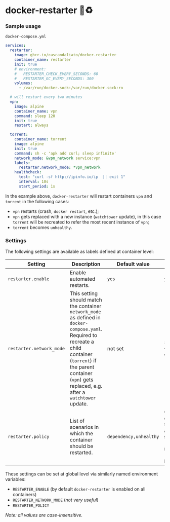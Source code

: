 # docker-restarter 🐋♻️

### Sample usage

`docker-compose.yml`

```yaml
services:
  restarter:
    image: ghcr.io/cascandaliato/docker-restarter
    container_name: restarter
    init: true
    # environment:
    #   RESTARTER_CHECK_EVERY_SECONDS: 60
    #   RESTARTER_GC_EVERY_SECONDS: 300
    volumes:
      - /var/run/docker.sock:/var/run/docker.sock:ro

  # will restart every two minutes
  vpn:
    image: alpine
    container_name: vpn
    command: sleep 120
    init: true
    restart: always

  torrent:
    container_name: torrent
    image: alpine
    init: true
    command: sh -c 'apk add curl; sleep infinite'
    network_mode: &vpn_network service:vpn
    labels:
      restarter.network_mode: *vpn_network
    healthcheck:
      test: "curl -sf http://ipinfo.io/ip  || exit 1"
      interval: 10s
      start_period: 1s
```

In the example above, `docker-restarter` will restart containers `vpn` and `torrent` in the following cases:
  - `vpn` restarts (crash, `docker restart`, etc.);
  - `vpn` gets replaced with a new instance (`watchtower` update), in this case `torrent` will be recreated to refer the most recent instance of `vpn`;
  - `torrent` becomes `unhealthy`.

  ### Settings

  The following settings are available as labels defined at container level:

  | Setting | Description | Default value | Valid values |
  | ------- | ----------- | ------------- | -------------|
  | `restarter.enable` | Enable automated restarts. | `yes` | `yes`, `no`, `true`, `false` |
  | `restarter.network_mode` | This setting should match the container `network_mode` as defined in `docker-compose.yaml`. Required to recreate a child container (`torrent`) if the parent container (`vpn`) gets replaced, e.g. after a `watchtower` update. | not set | `service:<service_name>`, for example `service:vpn` |
| `restarter.policy` | List of scenarios in which the container should be restarted. | `dependency,unhealthy` | Comma-separated list of any combination of the following: `dependency` (restart if the service defined via `restarter.network_mode` restarts), `unhealthy` (restart if this container becomes unhealthy). |

These settings can be set at global level via similarly named environment variables:
  - `RESTARTER_ENABLE` (by default `docker-restarter` is enabled on all containers)
  - `RESTARTER_NETWORK_MODE` (_not very useful_)
  - `RESTARTER_POLICY`

_Note: all values are case-insensitive._